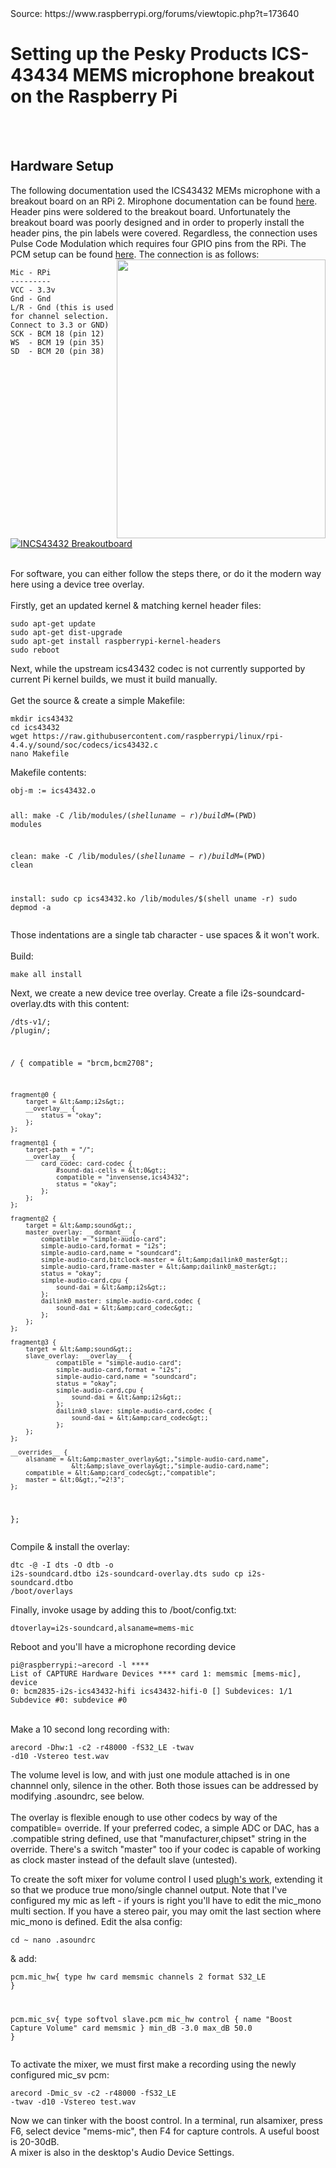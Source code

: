 <html><head></head><body>Source: https://www.raspberrypi.org/forums/viewtopic.php?t=173640
<div class="content">
<h1>Setting up the Pesky Products ICS-43434 MEMS microphone breakout on the Raspberry Pi</h1><br><br>
<h2>Hardware Setup</h2>
<p>The following documentation used the ICS43432 MEMs microphone with a breakout board on an RPi 2.  Mirophone documentation can be found <a href="https://www.embeddedmasters.com/datasheets/embedded/EMMIC-ICS43432-DS.pdf">here</a>.  Header pins were soldered to the breakout board.  Unfortunately the breakout board was poorly designed and in order to properly install the header pins, the pin labels were covered.  Regardless, the connection uses Pulse Code Modulation which requires four GPIO pins from the RPi.  The PCM setup can be found <a href="https://pinout.xyz/pinout/pcm">here</a>.  The connection is as follows:
<a href="https://raw.githubusercontent.com/nejohnson2/rpi-i2s/master/rpi-pins.png" target="_blank"><img src="https://raw.githubusercontent.com/nejohnson2/rpi-i2s/master/rpi-pins.png" align="right" width="334" height="446" style="max-width:100%;"></a></p>
<pre><code>Mic - RPi
---------
VCC - 3.3v
Gnd - Gnd
L/R - Gnd (this is used for channel selection. Connect to 3.3 or GND)
SCK - BCM 18 (pin 12)
WS  - BCM 19 (pin 35)
SD  - BCM 20 (pin 38)
</code></pre>
<p><a href="/nejohnson2/rpi-i2s/blob/master/incs43432_breakout.png" target="_blank"><img src="/nejohnson2/rpi-i2s/raw/master/incs43432_breakout.png" alt="INCS43432 Breakoutboard" style="max-width:100%;"></a></p>
<br>
For software, you can either follow the steps there, or do it the modern way here using a device tree overlay.<br>
<br>
Firstly, get an updated kernel &amp; matching kernel header files:<pre><code>sudo apt-get update
sudo apt-get dist-upgrade
sudo apt-get install raspberrypi-kernel-headers
sudo reboot
</code></pre></div>
Next, while the upstream ics43432 codec is not currently supported by current Pi kernel builds, we must it build manually.<br>
<br>
Get the source &amp; create a simple Makefile:<pre><code>mkdir ics43432
cd ics43432
wget https://raw.githubusercontent.com/raspberrypi/linux/rpi-4.4.y/sound/soc/codecs/ics43432.c
nano Makefile</code></pre></div>
Makefile contents:<pre><code>obj-m := ics43432.o

all:
	make -C /lib/modules/$(shell uname -r)/build M=$(PWD) modules

clean:
	make -C /lib/modules/$(shell uname -r)/build M=$(PWD) clean

install:
	sudo cp ics43432.ko /lib/modules/$(shell uname -r)
	sudo depmod -a
</code></pre></div>Those indentations are a single tab character - use spaces &amp; it won't work.<br>
<br>
Build:<pre><code>make all install</code></pre></div>

Next, we create a new device tree overlay. Create a file i2s-soundcard-overlay.dts with this content:<pre><code>/dts-v1/;
/plugin/;

/ {
    compatible = "brcm,bcm2708";

    fragment@0 {
        target = &lt;&amp;i2s&gt;;
        __overlay__ {
            status = "okay";
        };
    };

    fragment@1 {
        target-path = "/";
        __overlay__ {
            card_codec: card-codec {
                #sound-dai-cells = &lt;0&gt;;
                compatible = "invensense,ics43432";
                status = "okay";
            };
        };
    };

    fragment@2 {
        target = &lt;&amp;sound&gt;;
        master_overlay: __dormant__ {
            compatible = "simple-audio-card";
            simple-audio-card,format = "i2s";
            simple-audio-card,name = "soundcard";
            simple-audio-card,bitclock-master = &lt;&amp;dailink0_master&gt;;
            simple-audio-card,frame-master = &lt;&amp;dailink0_master&gt;;
            status = "okay";
            simple-audio-card,cpu {
                sound-dai = &lt;&amp;i2s&gt;;
            };
            dailink0_master: simple-audio-card,codec {
                sound-dai = &lt;&amp;card_codec&gt;;
            };
        };
    };

    fragment@3 {
        target = &lt;&amp;sound&gt;;
        slave_overlay: __overlay__ {
                compatible = "simple-audio-card";
                simple-audio-card,format = "i2s";
                simple-audio-card,name = "soundcard";
                status = "okay";
                simple-audio-card,cpu {
                    sound-dai = &lt;&amp;i2s&gt;;
                };
                dailink0_slave: simple-audio-card,codec {
                    sound-dai = &lt;&amp;card_codec&gt;;
                };
        };
    };

    __overrides__ {
        alsaname = &lt;&amp;master_overlay&gt;,"simple-audio-card,name",
                    &lt;&amp;slave_overlay&gt;,"simple-audio-card,name";
        compatible = &lt;&amp;card_codec&gt;,"compatible";
        master = &lt;0&gt;,"=2!3";
    };
};
</code></pre></div>

Compile &amp; install the overlay:<pre><code>dtc -@ -I dts -O dtb -o i2s-soundcard.dtbo i2s-soundcard-overlay.dts
sudo cp i2s-soundcard.dtbo /boot/overlays</code></pre></div>

Finally, invoke usage by adding this to /boot/config.txt:<pre><code>dtoverlay=i2s-soundcard,alsaname=mems-mic</code></pre></div>

Reboot and you'll have a microphone recording device<div class="codebox"><p><pre><code>pi@raspberrypi:~arecord -l
**** List of CAPTURE Hardware Devices ****
card 1: memsmic [mems-mic], device 0: bcm2835-i2s-ics43432-hifi ics43432-hifi-0 []
  Subdevices: 1/1
  Subdevice #0: subdevice #0</code></pre></div>
  <br>
Make a 10 second long recording with:<br><pre><code>arecord -Dhw:1 -c2 -r48000 -fS32_LE -twav -d10 -Vstereo test.wav</code></pre></div>

The volume level is low, and with just one module attached is in one channnel only, silence in the other. Both those issues can be addressed by modifying .asoundrc, see below.<br>
<br>
The overlay is flexible enough to use other codecs by way of the compatible= override. If your preferred codec, a simple ADC or DAC, has a .compatible string defined, use that "manufacturer,chipset" string in the override. There's a switch "master" too if your codec is capable of working as clock master instead of the default slave (untested).</div>


To create the soft mixer for volume control I used <a href="https://www.raspberrypi.org/forums/viewtopic.php?f=38&amp;t=85845" class="postlink">plugh's work</a>, extending it so that we produce true mono/single channel output. Note that I've configured my mic as left - if yours is right you'll have to edit the mic_mono multi section. If you have a stereo pair, you may omit the last section where mic_mono is defined. Edit the alsa config:<pre><code>cd ~
nano .asoundrc</code></pre></div>&amp; add:<pre><code>pcm.mic_hw{
        type hw
        card memsmic
        channels 2
        format S32_LE
}

pcm.mic_sv{
        type softvol
        slave.pcm mic_hw
        control {
                name "Boost Capture Volume"
                card memsmic
        }
        min_dB -3.0
        max_dB 50.0
}</code></pre></div>

To activate the mixer, we must first make a recording using the newly configured mic_sv pcm:<pre><code>arecord -Dmic_sv -c2 -r48000 -fS32_LE -twav -d10 -Vstereo test.wav</code></pre></div>
Now we can tinker with the boost control. In a terminal, run alsamixer, press F6, select device "mems-mic", then F4 for capture controls. A useful boost is 20-30dB.<br>
A mixer is also in the desktop's Audio Device Settings.<br>
</body></html>
